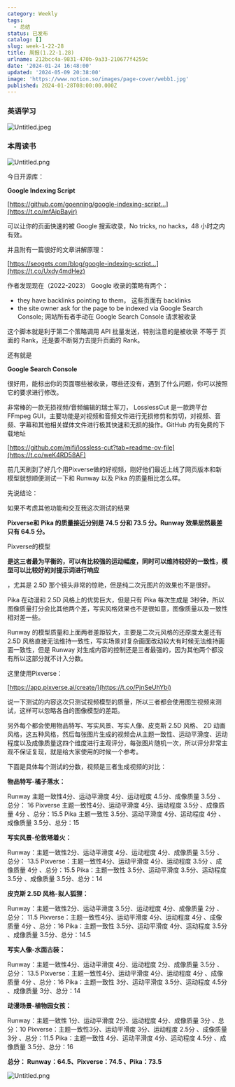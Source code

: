 ```yaml
---
category: Weekly
tags:
  - 总结
status: 已发布
catalog: []
slug: week-1-22-28
title: 周报(1.22-1.28)
urlname: 212bcc4a-9831-470b-9a33-210677f4259c
date: '2024-01-24 16:48:00'
updated: '2024-05-09 20:38:00'
image: 'https://www.notion.so/images/page-cover/webb1.jpg'
published: 2024-01-28T08:00:00.000Z
---
```


### 英语学习


![Untitled.jpeg](https://prod-files-secure.s3.us-west-2.amazonaws.com/5d24fe63-e567-4804-86f9-9fdc62e13082/13f89310-e18e-4344-b5f8-95c58ff07f1e/Untitled.jpeg?X-Amz-Algorithm=AWS4-HMAC-SHA256&X-Amz-Content-Sha256=UNSIGNED-PAYLOAD&X-Amz-Credential=ASIAZI2LB4663UHU5MBR%2F20250408%2Fus-west-2%2Fs3%2Faws4_request&X-Amz-Date=20250408T213501Z&X-Amz-Expires=3600&X-Amz-Security-Token=IQoJb3JpZ2luX2VjEAYaCXVzLXdlc3QtMiJGMEQCIQDmqLdVk1KxuxCVMqqhHp7fH1d3gnktEk90e1fkddlNMgIfelEBXFp3Djwt4WE%2ByPWoQYMv7HwpEa5%2BuDtROMGqNSr%2FAwh%2BEAAaDDYzNzQyMzE4MzgwNSIM%2Bjppoo6LOsirC71SKtwDvmDVBRkrvK%2B8yrJi4%2F6FP%2BQ0jgZiS5e6tMFup2aobQzBw1NXXlsfOGKCYZ0RlhJDd6K1tsvYD7aPBT8kuvURVBXThBlTf1pKGs1xhNumN7cE%2BUawBthCYgDq%2BcpQsAUA5GY6eoTxP8uXz1aR6e1GOCUHplmZ%2F7uom2w0HMHUEtzIR9ODRSW%2BTG6sGiTnYiuIEpF6FM%2F4VP%2BpOANJB5LToorlUJ5am%2BFOHlA2CdCLODMAIlK8Hb0Y36Ufil1j5vbRhbdtF5dFT8329MNXsmFeM2zl6SZbontUrfxKEe%2Fot5zMSk88%2FVPfl4%2FT0D%2B4oshh2T7ImpSRzAdqbF%2Fx%2BPq%2FtjPCWMurrje8NRUSfgx1ftQjcZTHMqduwd5rVg45bePB8g9Ic63AImqTWbhr1bWO8rwGo9o2h2uHkh%2F843IzN4yJk23NopL29UCDSlDAjSAX%2FusOSJZAp1lZqtTBA7ZXIu8f8eQKf0DNxe9f4c6Qo1KIckey24UnoO0jEx38OUsCh4A2Zh7YlNsHnq%2BZBh7qfK5hu3LdIOIGTRKdM06hcT1wVxIxqdGZX1yhFl2H1R8fEHkxNmdq25LU%2F0Z%2FuHrc0XRr46aTY8ocz8GoWnf0Ndu%2BdytkAgrfrVriumww0KjWvwY6pgFFugTTVwAQyk9py676decDJmMlNapQIF%2BDgMmOenIFGEH4xlVUJ8jO2Fxi9bfEpRf7mMsUSbiAGrxgpwDYsUM6PkqEAFuH54WqZvoTz%2B9w6Zek69iIE1tRbN4L9ajACI2GFPKgMr5xV3Adx09PLzjibSXQM6xuLP3FfIyLJZg9lnNHZqlIwnndcF5LSxTdlwm6bAPVnPFykqcB66AumF8LQ3X4cMtJ&X-Amz-Signature=87a584c848fd1070f24d89c20dac575e01006b5c4b12ff2ee93673a6a1b5bbb4&X-Amz-SignedHeaders=host&x-id=GetObject)


### 本周读书


![Untitled.png](https://prod-files-secure.s3.us-west-2.amazonaws.com/5d24fe63-e567-4804-86f9-9fdc62e13082/4230a01f-03e6-45a7-9f78-5892b7e77e85/Untitled.png?X-Amz-Algorithm=AWS4-HMAC-SHA256&X-Amz-Content-Sha256=UNSIGNED-PAYLOAD&X-Amz-Credential=ASIAZI2LB4663UHU5MBR%2F20250408%2Fus-west-2%2Fs3%2Faws4_request&X-Amz-Date=20250408T213500Z&X-Amz-Expires=3600&X-Amz-Security-Token=IQoJb3JpZ2luX2VjEAYaCXVzLXdlc3QtMiJGMEQCIQDmqLdVk1KxuxCVMqqhHp7fH1d3gnktEk90e1fkddlNMgIfelEBXFp3Djwt4WE%2ByPWoQYMv7HwpEa5%2BuDtROMGqNSr%2FAwh%2BEAAaDDYzNzQyMzE4MzgwNSIM%2Bjppoo6LOsirC71SKtwDvmDVBRkrvK%2B8yrJi4%2F6FP%2BQ0jgZiS5e6tMFup2aobQzBw1NXXlsfOGKCYZ0RlhJDd6K1tsvYD7aPBT8kuvURVBXThBlTf1pKGs1xhNumN7cE%2BUawBthCYgDq%2BcpQsAUA5GY6eoTxP8uXz1aR6e1GOCUHplmZ%2F7uom2w0HMHUEtzIR9ODRSW%2BTG6sGiTnYiuIEpF6FM%2F4VP%2BpOANJB5LToorlUJ5am%2BFOHlA2CdCLODMAIlK8Hb0Y36Ufil1j5vbRhbdtF5dFT8329MNXsmFeM2zl6SZbontUrfxKEe%2Fot5zMSk88%2FVPfl4%2FT0D%2B4oshh2T7ImpSRzAdqbF%2Fx%2BPq%2FtjPCWMurrje8NRUSfgx1ftQjcZTHMqduwd5rVg45bePB8g9Ic63AImqTWbhr1bWO8rwGo9o2h2uHkh%2F843IzN4yJk23NopL29UCDSlDAjSAX%2FusOSJZAp1lZqtTBA7ZXIu8f8eQKf0DNxe9f4c6Qo1KIckey24UnoO0jEx38OUsCh4A2Zh7YlNsHnq%2BZBh7qfK5hu3LdIOIGTRKdM06hcT1wVxIxqdGZX1yhFl2H1R8fEHkxNmdq25LU%2F0Z%2FuHrc0XRr46aTY8ocz8GoWnf0Ndu%2BdytkAgrfrVriumww0KjWvwY6pgFFugTTVwAQyk9py676decDJmMlNapQIF%2BDgMmOenIFGEH4xlVUJ8jO2Fxi9bfEpRf7mMsUSbiAGrxgpwDYsUM6PkqEAFuH54WqZvoTz%2B9w6Zek69iIE1tRbN4L9ajACI2GFPKgMr5xV3Adx09PLzjibSXQM6xuLP3FfIyLJZg9lnNHZqlIwnndcF5LSxTdlwm6bAPVnPFykqcB66AumF8LQ3X4cMtJ&X-Amz-Signature=812f3de8fa552a07e0ceff9e77c0a5e285d4d883fb1823a451540574616ca68f&X-Amz-SignedHeaders=host&x-id=GetObject)


今日开源库：


**Google Indexing Script**


[https://github.com/goenning/google-indexing-script…](https://t.co/mfAipBayir)


可以让你的页面快速的被 Google 搜索收录，No tricks, no hacks，48 小时之内有效。

并且附有一篇很好的文章讲解原理：


[https://seogets.com/blog/google-indexing-script…](https://t.co/Uxdy4mdHez)


作者发现现在（2022-2023） Google 收录的策略有两个：

- they have backlinks pointing to them， 这些页面有 backlinks
- the site owner ask for the page to be indexed via Google Search Console; 网站所有者手动在 Google Search Console 请求被收录

这个脚本就是利于第二个策略调用 API 批量发送，特别注意的是被收录 不等于 页面的 Rank，还是要不断努力去提升页面的 Rank。

还有就是


**Google Search Console**


很好用，能标出你的页面哪些被收录，哪些还没有，遇到了什么问题，你可以按照它的要求进行修改。


非常棒的一款无损视频/音频编辑的瑞士军刀， LosslessCut 是一款跨平台 FFmpeg GUI，主要功能是对视频和音频文件进行无损修剪和剪切，对视频、音频、字幕和其他相关媒体文件进行极其快速和无损的操作。GitHub 内有免费的下载地址


[https://github.com/mifi/lossless-cut?tab=readme-ov-file](https://t.co/weK4RD58AF)


前几天刷到了好几个用Pixverse做的好视频，刚好他们最近上线了网页版本和新模型就想顺便测试一下和 Runway 以及 Pika 的质量相比怎么样。

先说结论：

如果不考虑其他功能和交互我这次测试的结果


**Pixverse和 Pika 的质量接近分别是 74.5 分和 73.5 分。Runway 效果居然最差只有 64.5 分。**


Pixverse的模型


**是这三者最为平衡的，可以有比较强的运动幅度，同时可以维持较好的一致性，模型可以比较好的对提示词进行响应**


，尤其是 2.5D 那个镜头非常的惊艳，但是纯二次元图片的效果也不是很好。

Pika 在动漫和 2.5D 风格上的优势巨大，但是只有 Pika 每次生成是 3秒钟，所以图像质量打分会比其他两个差，写实风格效果也不是很如意，图像质量以及一致性相对差一些。

Runway 的模型质量和上面两者差距较大，主要是二次元风格的还原度太差还有 2.5D 风格直接无法维持一致性，写实场景对复杂画面改动较大有时候无法维持画面一致性，但是 Runway 对生成内容的控制还是三者最强的，因为其他两个都没有所以这部分就不计入分数。

这里使用Pixverse：


[https://app.pixverse.ai/create/](https://t.co/PjnSeUhYbi)


说一下测试的内容这次只测试视频模型的质量，所以三者都会使用图生视频来测试，这样可以忽略各自的图像模型的差距。

另外每个都会使用物品特写、写实风景、写实人像、皮克斯 2.5D 风格、 2D 动画风格，这五种风格，然后每张图片生成的视频会从主题一致性、运动平滑度、运动程度以及成像质量这四个维度进行主观评分，每张图片随机一次，所以评分非常主观不保证复现，就是给大家使用的时候一个参考。

下面是具体每个测试的分数，视频是三者生成视频的对比：


**物品特写-橘子落水：**


Runway   主题一致性4分、运动平滑度 4分、运动程度 4.5分、成像质量 3.5分 、总分： 16
Pixverse 主题一致性4分、运动平滑度 4分、运动程度 3.5分 、成像质量 4分 、总分：15.5
Pika 主题一致性 3.5分、运动平滑度 4分、运动程度 4分 、成像质量 3.5分、总分：15


**写实风景-伦敦塔着火：**


Runway：主题一致性2分、运动平滑度 4分、运动程度 4分、成像质量 3.5分 、总分： 13.5
Pixverse：主题一致性4分、运动平滑度 4分、运动程度 3.5分 、成像质量 4分 、总分：15.5
Pika：主题一致性 3.5分、运动平滑度 3.5分、运动程度 3.5分 、成像质量 3.5分、总分：14


**皮克斯 2.5D 风格-拟人狐狸：**


Runway：主题一致性2分、运动平滑度 3.5分、运动程度 4分、成像质量 2分 、总分： 11.5
Pixverse：主题一致性4分、运动平滑度 4分、运动程度 4分 、成像质量 4分 、总分：16
Pika：主题一致性 3.5分、运动平滑度 4分、运动程度 3.5分 、成像质量 3.5分、总分：14.5


**写实人像-水面古装：**


Runway：主题一致性4分、运动平滑度 4分、运动程度 2分、成像质量 3.5分 、总分： 13.5
Pixverse：主题一致性4分、运动平滑度 4分、运动程度 4分 、成像质量 4分 、总分：16
Pika：主题一致性 3分、运动平滑度 3.5分、运动程度 4.5分 、成像质量 3分、总分：14


**动漫场景-植物园女孩：**


Runway：主题一致性 1分、运动平滑度 2分、运动程度 4分、成像质量 3分 、总分：10
Pixverse：主题一致性3分、运动平滑度 3分、运动程度 2.5分 、成像质量 3分 、总分：11.5
Pika：主题一致性 4分、运动平滑度 4分、运动程度 4.5分 、成像质量 3.5分、总分：16


**总分： Runway：64.5、Pixverse：74.5 、Pika：73.5**


![Untitled.png](https://prod-files-secure.s3.us-west-2.amazonaws.com/5d24fe63-e567-4804-86f9-9fdc62e13082/8e04e5ad-2b05-4144-8058-53bf010acfd3/Untitled.png?X-Amz-Algorithm=AWS4-HMAC-SHA256&X-Amz-Content-Sha256=UNSIGNED-PAYLOAD&X-Amz-Credential=ASIAZI2LB4663UHU5MBR%2F20250408%2Fus-west-2%2Fs3%2Faws4_request&X-Amz-Date=20250408T213501Z&X-Amz-Expires=3600&X-Amz-Security-Token=IQoJb3JpZ2luX2VjEAYaCXVzLXdlc3QtMiJGMEQCIQDmqLdVk1KxuxCVMqqhHp7fH1d3gnktEk90e1fkddlNMgIfelEBXFp3Djwt4WE%2ByPWoQYMv7HwpEa5%2BuDtROMGqNSr%2FAwh%2BEAAaDDYzNzQyMzE4MzgwNSIM%2Bjppoo6LOsirC71SKtwDvmDVBRkrvK%2B8yrJi4%2F6FP%2BQ0jgZiS5e6tMFup2aobQzBw1NXXlsfOGKCYZ0RlhJDd6K1tsvYD7aPBT8kuvURVBXThBlTf1pKGs1xhNumN7cE%2BUawBthCYgDq%2BcpQsAUA5GY6eoTxP8uXz1aR6e1GOCUHplmZ%2F7uom2w0HMHUEtzIR9ODRSW%2BTG6sGiTnYiuIEpF6FM%2F4VP%2BpOANJB5LToorlUJ5am%2BFOHlA2CdCLODMAIlK8Hb0Y36Ufil1j5vbRhbdtF5dFT8329MNXsmFeM2zl6SZbontUrfxKEe%2Fot5zMSk88%2FVPfl4%2FT0D%2B4oshh2T7ImpSRzAdqbF%2Fx%2BPq%2FtjPCWMurrje8NRUSfgx1ftQjcZTHMqduwd5rVg45bePB8g9Ic63AImqTWbhr1bWO8rwGo9o2h2uHkh%2F843IzN4yJk23NopL29UCDSlDAjSAX%2FusOSJZAp1lZqtTBA7ZXIu8f8eQKf0DNxe9f4c6Qo1KIckey24UnoO0jEx38OUsCh4A2Zh7YlNsHnq%2BZBh7qfK5hu3LdIOIGTRKdM06hcT1wVxIxqdGZX1yhFl2H1R8fEHkxNmdq25LU%2F0Z%2FuHrc0XRr46aTY8ocz8GoWnf0Ndu%2BdytkAgrfrVriumww0KjWvwY6pgFFugTTVwAQyk9py676decDJmMlNapQIF%2BDgMmOenIFGEH4xlVUJ8jO2Fxi9bfEpRf7mMsUSbiAGrxgpwDYsUM6PkqEAFuH54WqZvoTz%2B9w6Zek69iIE1tRbN4L9ajACI2GFPKgMr5xV3Adx09PLzjibSXQM6xuLP3FfIyLJZg9lnNHZqlIwnndcF5LSxTdlwm6bAPVnPFykqcB66AumF8LQ3X4cMtJ&X-Amz-Signature=04c6db01a4027d3c3dd04c7e7279aa470cafd6637bf4341bfa1c4c00c4de12dd&X-Amz-SignedHeaders=host&x-id=GetObject)


